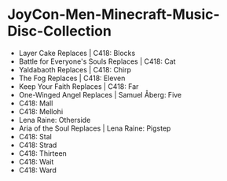 # JoyCon-Men-Minecraft-Music-Disc-Collection
- Layer Cake Replaces | C418: Blocks 
- Battle for Everyone's Souls Replaces | C418: Cat
- Yaldabaoth Replaces | C418: Chirp
- The Fog Replaces | C418: Eleven
- Keep Your Faith Replaces | C418: Far
- One-Winged Angel Replaces | Samuel Åberg: Five
- C418: Mall
- C418: Mellohi
- Lena Raine: Otherside
- Aria of the Soul Replaces | Lena Raine: Pigstep
- C418: Stal
- C418: Strad
- C418: Thirteen
- C418: Wait
- C418: Ward
